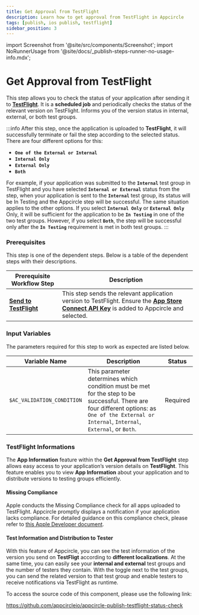 ```yaml
---
title: Get Approval from TestFlight
description: Learn how to get approval from TestFlight in Appcircle
tags: [publish, ios publish, testflight]
sidebar_position: 3
---
```


import Screenshot from '@site/src/components/Screenshot';
import NoRunnerUsage from '@site/docs/\_publish-steps-runner-no-usage-info.mdx';

# Get Approval from TestFlight

This step allows you to check the status of your application after sending it to [**TestFlight**](https://developer.apple.com/testflight/). It is a **scheduled job** and periodically checks the status of the relevant version on TestFlight. Informs you of the version status in internal, external, or both test groups.

<NoRunnerUsage />

:::info
After this step, once the application is uploaded to **TestFlight**, it will successfully terminate or fail the step according to the selected status. There are four different options for this:

- **`One of the External or Internal`**
- **`Internal Only`**
- **`External Only`**
- **`Both`**

For example, if your application was submitted to the **`Internal`** test group in TestFlight and you have selected **`Internal or External`** status from the step, when your application is sent to the **`Internal`** test group, its status will be In Testing and the Appcircle step will be successful. The same situation applies to the other options. If you select **`Internal Only`** or **`External Only`** Only, it will be sufficient for the application to be **`In Testing`** in one of the two test groups. However, if you select **`Both`**, the step will be successful only after the **`In Testing`** requirement is met in both test groups.
:::

### Prerequisites

This step is one of the dependent steps. Below is a table of the dependent steps with their descriptions.

| Prerequisite Workflow Step                                                                                                                  | Description                                                                                                                                                                                                                                                    |
| ------------------------------------------------------------------------------------------------------------------------------------------- | -------------------------------------------------------------------------------------------------------------------------------------------------------------------------------------------------------------------------------------------------------------- |
| [**Send to TestFlight**](https://docs.appcircle.io/publish-integrations/ios-publish-integrations/send-to-app-store#send-apps-to-testflight) | This step sends the relevant application version to TestFlight. Ensure the [**App Store Connect API Key**](https://docs.appcircle.io/account/adding-an-app-store-connect-api-key#linking-appcircle-with-app-store-connect) is added to Appcircle and selected. |

<Screenshot url='https://cdn.appcircle.io/docs/assets/BE2919-approvelTestFlight.png' />

### Input Variables

The parameters required for this step to work as expected are listed below.

<Screenshot url='https://cdn.appcircle.io/docs/assets/BE2919-approvalTestInput.png' />

| Variable Name              | Description                                                                                                                                                                                     | Status   |
| -------------------------- | ----------------------------------------------------------------------------------------------------------------------------------------------------------------------------------------------- | -------- |
| `$AC_VALIDATION_CONDITION` | This parameter determines which condition must be met for the step to be successful. There are four different options: as `One of the External or Internal`, `Internal`, `External`, or `Both`. | Required |

### TestFlight Informations

The **App Information** feature within the **Get Approval from TestFlight** step allows easy access to your application’s version details on **TestFlight**. This feature enables you to view **App Information** about your application and to distribute versions to testing groups efficiently.

#### Missing Compliance

Apple conducts the Missing Compliance check for all apps uploaded to TestFlight. Appcircle promptly displays a notification if your application lacks compliance. For detailed guidance on this compliance check, please refer to [this Apple Developer document](https://developer.apple.com/documentation/security/complying_with_encryption_export_regulations).


<Screenshot url='https://cdn.appcircle.io/docs/assets/BE3104-appInfo.png' />

#### Test Information and Distribution to Tester

With this feature of Appcircle, you can see the test information of the version you send on **TestFligt** according to **different localizations**. At the same time, you can easily see your **internal and external** test groups and the number of testers they contain. With the toggle next to the test groups, you can send the related version to that test group and enable testers to receive notifications via TestFlight as runtime.

<Screenshot url='https://cdn.appcircle.io/docs/assets/BE3104-testers.png' />


To access the source code of this component, please use the following link:

https://github.com/appcircleio/appcircle-publish-testflight-status-check
